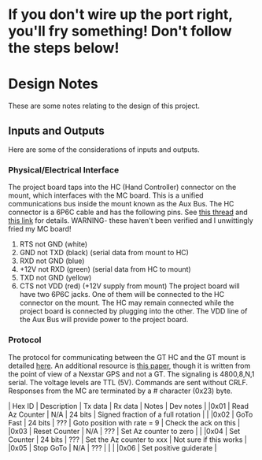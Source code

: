 # If you don't wire up the port right, you'll fry something! Don't follow the steps below!

# Design Notes
These are some notes relating to the design of this project.
## Inputs and Outputs
Here are some of the considerations of inputs and outputs.
### Physical/Electrical Interface
The project board taps into the HC (Hand Controller) connector on the mount, which interfaces with the MC board. This is a unified communications bus inside the mount known as the Aux Bus. The HC connector is a 6P6C cable and has the following pins. See [this thread](https://www.cloudynights.com/topic/524901-nexstar-slt-controller-cabling/) and [this link](https://www.dd1us.de/Downloads/gt_inside%201_0.pdf) for details. WARNING- these haven't been verified and I unwittingly fried my MC board!
1. RTS not GND (white)
2. GND not TXD (black) (serial data from mount to HC)
3. RXD not GND (blue)
4. +12V not RXD (green) (serial data from HC to mount)
5. TXD not GND (yellow)
6. CTS not VDD (red) (+12V supply from mount)
The project board will have two 6P6C jacks. One of them will be connected to the HC connector on the mount. The HC may remain connected while the project board is connected by plugging into the other.
The VDD line of the Aux Bus will provide power to the project board.
### Protocol
The protocol for communicating between the GT HC and the GT mount is detailed [here](https://www.dd1us.de/Downloads/interconnect%20between%20handcontrollers%201_1.pdf). An additional resource is [this paper](https://www.paquettefamily.ca/nexstar/NexStar_AUX_Commands_10.pdf), though it is written from the point of view of a Nexstar GPS and not a GT.
The signaling is 4800,8,N,1 serial. The voltage levels are TTL (5V). Commands are sent without CRLF. Responses from the MC are terminated by a # character (0x23) byte.

| Hex ID  |  Description        |  Tx data      |  Rx data      |  Notes                                |  Dev notes            |
|0x01      |  Read Az Counter    |  N/A          |  24 bits      |  Signed fraction of a full rotation  |   |
|0x02      |  GoTo Fast          |  24 bits      |  ???          |  Goto position with rate = 9          |  Check the ack on this  |
|0x03      |  Reset Counter      |  N/A          |  ???          |  Set Az counter to zero              |                        |
|0x04      |  Set Counter        |  24 bits      |  ???          |  Set the Az counter to xxx            |  Not sure if this works  |
|0x05      |  Stop GoTo          |  N/A          |  ???          |  |  |
|0x06      |  Set positive guiderate  |  

